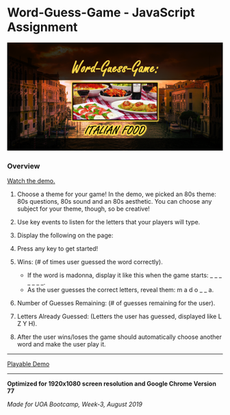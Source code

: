 # Word-Guess-Game - JavaScript Assignment

![Banner](assets/images/githubtpl.png)

### Overview

[Watch the demo.](https://youtu.be/W-IJcC4tYFI)

1. Choose a theme for your game! In the demo, we picked an 80s theme: 80s questions, 80s sound and an 80s aesthetic. You can choose any subject for your theme, though, so be creative!


2. Use key events to listen for the letters that your players will type.


3. Display the following on the page:


4. Press any key to get started!


5. Wins: (# of times user guessed the word correctly).

    * If the word is madonna, display it like this when the game starts: _ _ _ _ _ _ _.
    * As the user guesses the correct letters, reveal them: m a d o _  _ a.


6. Number of Guesses Remaining: (# of guesses remaining for the user).


7. Letters Already Guessed: (Letters the user has guessed, displayed like L Z Y H).


8. After the user wins/loses the game should automatically choose another word and make the user play it.

---

[Playable Demo](https://malinkamell.github.io/Star-Wars-RPG-Game/)

---

**Optimized for 1920x1080 screen resolution and Google Chrome Version 77**

_Made for UOA Bootcamp, Week-3, August 2019_

